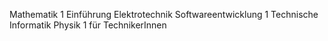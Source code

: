 Mathematik 1
Einführung Elektrotechnik
Softwareentwicklung 1
Technische Informatik
Physik 1 für TechnikerInnen